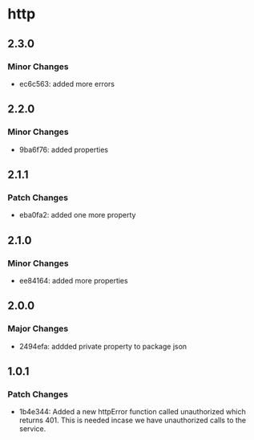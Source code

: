 # http

## 2.3.0

### Minor Changes

- ec6c563: added more errors

## 2.2.0

### Minor Changes

- 9ba6f76: added properties

## 2.1.1

### Patch Changes

- eba0fa2: added one more property

## 2.1.0

### Minor Changes

- ee84164: added more properties

## 2.0.0

### Major Changes

- 2494efa: addded private property to package json

## 1.0.1

### Patch Changes

- 1b4e344: Added a new httpError function called unauthorized which returns 401. This is needed incase we have unauthorized calls to the service.
